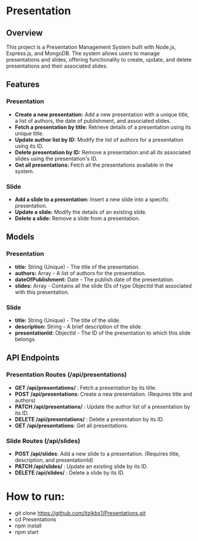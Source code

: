 # Presentation

## Overview
This project is a Presentation Management System built with Node.js, Express.js, and MongoDB. The system allows users to manage presentations and slides, offering functionality to create, update, and delete presentations and their associated slides.

## Features
### Presentation
- **Create a new presentation:** Add a new presentation with a unique title, a list of authors, the date of publishment, and associated slides.
- **Fetch a presentation by title:** Retrieve details of a presentation using its unique title.
- **Update author list by ID:** Modify the list of authors for a presentation using its ID.
- **Delete presentation by ID:** Remove a presentation and all its associated slides using the presentation's ID.
- **Get all presentations:** Fetch all the presentations available in the system.

### Slide
- **Add a slide to a presentation:** Insert a new slide into a specific presentation.
- **Update a slide:** Modify the details of an existing slide.
- **Delete a slide:** Remove a slide from a presentation.

## Models
### Presentation
- **title:** String (Unique) - The title of the presentation.
- **authors:** Array - A list of authors for the presentation.
- **dateOfPublishment:** Date - The publish date of the presentation.
- **slides:** Array - Contains all the slide IDs of type ObjectId that associated with this presentation.

### Slide
- **title:** String (Unique) - The title of the slide.
- **description:** String - A brief description of the slide.
- **presentationId:** ObjectId - The ID of the presentation to which this slide belongs.
## API Endpoints
### Presentation Routes (/api/presentations)
- **GET /api/presentations/**
: Fetch a presentation by its title.
- **POST /api/presentations**: Create a new presentation. (Requires title and authors)
- **PATCH /api/presentations/**
: Update the author list of a presentation by its ID.
- **DELETE /api/presentations/**
: Delete a presentation by its ID.
- **GET /api/presentations**: Get all presentations.

### Slide Routes (/api/slides)
- **POST /api/slides**: Add a new slide to a presentation. (Requires title, description, and presentationId)
- **PATCH /api/slides/**
: Update an existing slide by its ID.
- **DELETE /api/slides/**
: Delete a slide by its ID.


# How to run:
- git clone https://github.com/itzikbs1/Presentations.git
- cd Presentations
- npm install
- npm start
